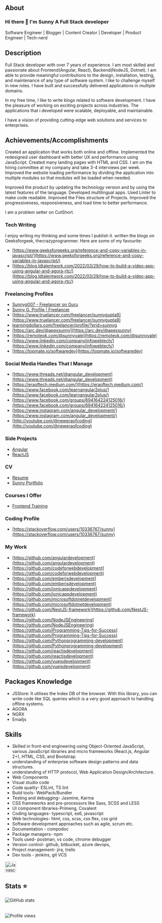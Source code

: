 ## About
### Hi there 👋 I'm Sunny A Full Stack developer
Software Engineer | Blogger | Content Creator | Developer | Product Engineer | Tech-nerd

## Description
Full Stack developer with over 7 years of experience. I am most skilled and passionate about Frontend(Angular, React), Backend(NodeJS, Dotnet). I am able to provide meaningful contributions to the design, installation, testing, and maintenance of any type of software system.  I like to challenge myself in new roles. I have built and successfully delivered applications in multiple domains.

In my free time, I like to write blogs related to software development.  I have the pleasure of working on exciting projects across industries. The applications that i developed were scalable, deployable, and maintainable.

I have a vision of providing cutting-edge web solutions and services to enterprises. 

## Achievements/Accomplishments
Created an application that works both online and offline. 
Implemented the redesigned user dashboard with better UX and performance using JavaScript.
Created many landing pages with HTML and CSS.
I am on the hiring committee at my company and take 3-4 interviews per week. 
Improved the website loading performance by dividing the application into multiple modules so that modules will be loaded when needed.

Improved the product by updating the technology version and by using the latest features of the language.
Developed multilingual apps.
Used Linter to make code readable.
Improved the Files structure of Projects.
Improved the progressiveness, responsiveness, and load time to better performance.

I am a problem setter on CutShort.

### Tech Writing
I enjoy writing my thinking and some times I publish it. written the blogs on Geeksforgeek, thecrazyprogrammer. Here are some of my favourite:
* [https://www.geeksforgeeks.org/reference-and-copy-variables-in-javascript/](https://www.geeksforgeeks.org/reference-and-copy-variables-in-javascript/)
* [https://blog.ldtalentwork.com/2022/03/29/how-to-build-a-video-app-using-angular-and-agora-rtc/](https://blog.ldtalentwork.com/2022/03/29/how-to-build-a-video-app-using-angular-and-agora-rtc/)

### Freelancing Profiles
* [Sunnyg007 - Freelancer on Guru](https://www.guru.com/freelancers/sunnyg007)
* [Sunny G. Profile | Freelancer](https://www.freelancer.in/u/Sunnyvales0909)
* [https://www.truelancer.com/freelancer/sunnygupta9](https://www.truelancer.com/freelancer/sunnygupta9)
* [learningdollars.com/freelancer/profile/?erid=sunnyg](http://learningdollars.com/freelancer/profile/?erid=sunnyg)
* [https://arc.dev/@apexsunny](https://arc.dev/@apexsunny)
* [https://remoteok.com/@sunnyvale](https://remoteok.com/@sunnyvale)
* [https://www.linkedin.com/company/infowebtech/](https://www.linkedin.com/company/infowebtech/)
* [https://topmate.io/softwaredev](https://topmate.io/softwaredev)

### Social Media Handles That I Manage
* [https://www.threads.net/@angular_development](https://www.threads.net/@angular_development)
* [https://eraoftech.medium.com/](https://eraoftech.medium.com/)
* [https://www.facebook.com/learnangular2plus/](https://www.facebook.com/learnangular2plus/)
* [https://www.facebook.com/groups/694164224125016/](https://www.facebook.com/groups/694164224125016/)
* [https://www.instagram.com/angular_development/](https://www.instagram.com/angular_development/)
* [http://youtube.com/@neweraofcoding](http://youtube.com/@neweraofcoding)

### Side Projects
* [Angular](https://breezy-debt-856.notion.site/e74d39b91a0b45db86ccf98980ae272b?v=8d485a4a2f1546aa8b33375ab8123bb9)
* [ReactJS](https://breezy-debt-856.notion.site/a11886c4bcfa4dc289720fc9815f1850?v=8e2f216fa2624e9ab96f256d616f0f8c)

### CV
* [Resume](https://breezy-debt-856.notion.site/Resume-a819871c4cec4dcba0d0bfedb71063dd)
* [Sunny Portfolio](https://sunnyportfolio-cv.carrd.co/)

### Courses I Offer
* [Frontend Training](https://beginner-to-pro-training.vercel.app/)

### Coding Profile
* [https://stackoverflow.com/users/10336767/sunny](https://stackoverflow.com/users/10336767/sunny)

### My Work
* [https://github.com/angulardevelopment](https://github.com/angulardevelopment)
* [https://github.com/codeforwebdevelopment](https://github.com/codeforwebdevelopment)
* [https://github.com/emberjsdevelopment](https://github.com/emberjsdevelopment)
* [https://github.com/ionicappdevelopment](https://github.com/ionicappdevelopment)
* [https://github.com/microsoftdotnetdevelopment](https://github.com/microsoftdotnetdevelopment)
* [https://github.com/NestJS-framework](https://github.com/NestJS-framework)
* [https://github.com/NodeJSEngineering](https://github.com/NodeJSEngineering)
* [https://github.com/Programming-Tips-for-Success](https://github.com/Programming-Tips-for-Success)
* [https://github.com/Pythonprogramming-development](https://github.com/Pythonprogramming-development)
* [https://github.com/reactjsdevelopment](https://github.com/reactjsdevelopment)
* [https://github.com/vuejsdevelopment](https://github.com/vuejsdevelopment)

## Packages Knowledge
* JSStore: It utilises the Index DB of the browser. With this library, you can write code like SQL queries which is a very good approach to handling offline systems.
* AGORA 
* NGRX 
* Emailjs

## Skills
* Skilled in front-end engineering using Object-Oriented JavaScript, various JavaScript libraries and micro frameworks (React.js, Angular 2+), HTML, CSS, and Bootstrap.
* understanding of enterprise software design patterns and data structures.
* understanding of HTTP protocol, Web Application Design/Architecture.
* Web Components
* Visual studio code
* Code quality- ESLint, TS lint
* Build tools- WebPack/Bundler
* Testing and debugging- Jasmine, Karma 
* CSS frameworks and pre-processors like Sass, SCSS and LESS
* UI component libraries-Primeng, Covalent
* Coding languages- typescript, es6, javascript
* Web technologies- html, css, scss, css flex, css grid
* Software development approaches such as agile, scrum etc.
* Documentation - compodoc
* Package managers- npm
* Tools used- postman, vs code, chrome debugger
* Version control- github, bitbucket, azure devops,
* Project management- jira, trello
* Dev tools - jenkins, git VCS

<p align="left">
<a href="https://developer.mozilla.org/en-US/docs/Web/JavaScript" target="_blank" rel="noreferrer"><img src="https://raw.githubusercontent.com/danielcranney/readme-generator/main/public/icons/skills/javascript-colored.svg" width="36" height="36" alt="Javascript" /></a>
</p>

## Stats :star:

![GitHub stats](https://github-readme-stats.vercel.app/api?username=sunny7899&show_icons=true&theme=gotham)  
<br></br>
![Profile views](https://komarev.com/ghpvc/?username=sunny7899) 



